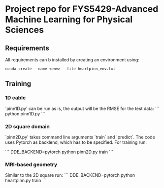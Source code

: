 # Project repo for FYS5429-Advanced Machine Learning for Physical Sciences

## Requirements

All requirements can b installed by creating an environment using:
```
conda create --name <env> --file heartpinn_env.txt
```

## Training

### 1D cable

´pinn1D.py' can be run as is, the output will be the RMSE for the test data:
´´´
python pinn1D.py
´´´

### 2D square domain
´pinn2D.py' takes command line arguments ´train´ and ´predict´. The code uses Pytorch as backlend, which has to be specified. For training run:

´´´
DDE_BACKEND=pytorch python pinn2D.py train
´´´

### MRI-based geometry

Similar to the 2D square run:
´´´
DDE_BACKEND=pytorch python heartpinn.py train
´´´


